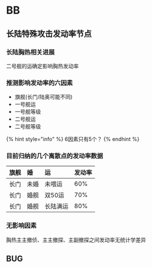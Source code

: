# BB

## 长陆特殊攻击发动率节点

### 长陆胸热相关进展

二号舰的运确定影响胸热发动率

### 推测影响发动率的六因素

* 旗舰\(长门/陆奥可能不同\)
* 一号舰运
* 一号舰等级
* 二号舰运
* 二号舰等级

{% hint style="info" %}
6因素只有5个？
{% endhint %}

### 目前归纳的几个离散点的发动率数据

| 旗舰 | 婚 | 运 | 发动率 |
| :--- | :--- | :--- | :--- |
| 长门 | 未婚 | 未喂运 | 60% |
| 长门 | 婚舰 | 双50运 | 70% |
| 长门 | 婚舰 | 长陆满运 | 80% |

### 无影响因素

胸热主主撤侦、主主撤探、主副撤探之间发动率无统计学差异

## BUG





